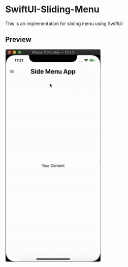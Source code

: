 # SwiftUI-Sliding-Menu
This is an implementation for sliding menu using SwiftUI


## Preview

<img src="https://github.com/usmanmukhtar/SwiftUI-Sliding-Menu/blob/master/preview.gif" width="300">
